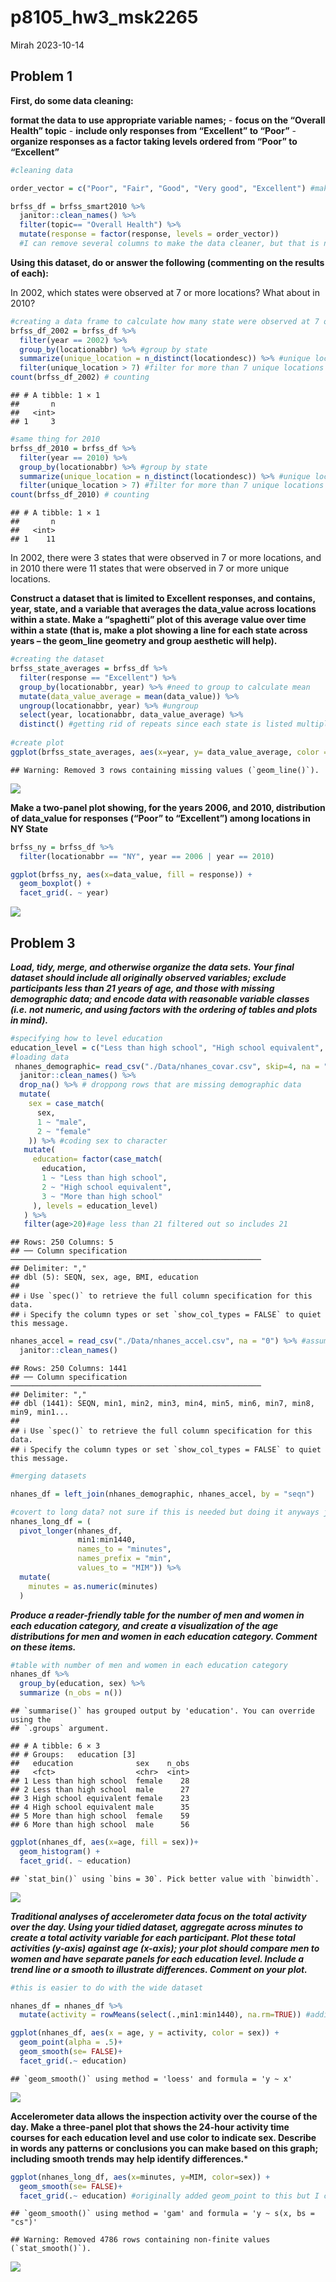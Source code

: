 p8105_hw3_msk2265
================
Mirah
2023-10-14

## Problem 1

**First, do some data cleaning:**

**format the data to use appropriate variable names;** - **focus on the
“Overall Health” topic** - **include only responses from “Excellent” to
“Poor”** - **organize responses as a factor taking levels ordered from
“Poor” to “Excellent”**

``` r
#cleaning data

order_vector = c("Poor", "Fair", "Good", "Very good", "Excellent") #making order for factor variable

brfss_df = brfss_smart2010 %>%
  janitor::clean_names() %>% 
  filter(topic== "Overall Health") %>% 
  mutate(response = factor(response, levels = order_vector))
  #I can remove several columns to make the data cleaner, but that is not in the instructions so I am not sure if I should be doing that
```

**Using this dataset, do or answer the following (commenting on the
results of each):**

In 2002, which states were observed at 7 or more locations? What about
in 2010?

``` r
#creating a data frame to calculate how many state were observed at 7 or more locations
brfss_df_2002 = brfss_df %>% 
  filter(year == 2002) %>% 
  group_by(locationabbr) %>% #group by state
  summarize(unique_location = n_distinct(locationdesc)) %>% #unique locations in the state
  filter(unique_location > 7) #filter for more than 7 unique locations
count(brfss_df_2002) # counting
```

    ## # A tibble: 1 × 1
    ##       n
    ##   <int>
    ## 1     3

``` r
#same thing for 2010
brfss_df_2010 = brfss_df %>% 
  filter(year == 2010) %>% 
  group_by(locationabbr) %>% #group by state
  summarize(unique_location = n_distinct(locationdesc)) %>% #unique locations in the state
  filter(unique_location > 7) #filter for more than 7 unique locations
count(brfss_df_2010) # counting
```

    ## # A tibble: 1 × 1
    ##       n
    ##   <int>
    ## 1    11

In 2002, there were 3 states that were observed in 7 or more locations,
and in 2010 there were 11 states that were observed in 7 or more unique
locations.

**Construct a dataset that is limited to Excellent responses, and
contains, year, state, and a variable that averages the data_value
across locations within a state. Make a “spaghetti” plot of this average
value over time within a state (that is, make a plot showing a line for
each state across years – the geom_line geometry and group aesthetic
will help).**

``` r
#creating the dataset
brfss_state_averages = brfss_df %>% 
  filter(response == "Excellent") %>% 
  group_by(locationabbr, year) %>% #need to group to calculate mean
  mutate(data_value_average = mean(data_value)) %>% 
  ungroup(locationabbr, year) %>% #ungroup
  select(year, locationabbr, data_value_average) %>% 
  distinct() #getting rid of repeats since each state is listed multiple times
  
#create plot
ggplot(brfss_state_averages, aes(x=year, y= data_value_average, color = locationabbr)) + geom_line()
```

    ## Warning: Removed 3 rows containing missing values (`geom_line()`).

![](p8105_hw3_msk2265_files/figure-gfm/unnamed-chunk-3-1.png)<!-- -->

**Make a two-panel plot showing, for the years 2006, and 2010,
distribution of data_value for responses (“Poor” to “Excellent”) among
locations in NY State**

``` r
brfss_ny = brfss_df %>% 
  filter(locationabbr == "NY", year == 2006 | year == 2010)

ggplot(brfss_ny, aes(x=data_value, fill = response)) + 
  geom_boxplot() +
  facet_grid(. ~ year)
```

![](p8105_hw3_msk2265_files/figure-gfm/unnamed-chunk-4-1.png)<!-- -->

## Problem 3

***Load, tidy, merge, and otherwise organize the data sets. Your final
dataset should include all originally observed variables; exclude
participants less than 21 years of age, and those with missing
demographic data; and encode data with reasonable variable classes
(i.e. not numeric, and using factors with the ordering of tables and
plots in mind).***

``` r
#specifying how to level education
education_level = c("Less than high school", "High school equivalent", "More than high school")
#loading data
 nhanes_demographic= read_csv("./Data/nhanes_covar.csv", skip=4, na = "NA" ) %>% 
  janitor::clean_names() %>% 
  drop_na() %>% # droppong rows that are missing demographic data
  mutate(
    sex = case_match(
      sex, 
      1 ~ "male",
      2 ~ "female"
    )) %>% #coding sex to character
   mutate(
     education= factor(case_match(
       education,
       1 ~ "Less than high school",
       2 ~ "High school equivalent",
       3 ~ "More than high school"
     ), levels = education_level)
   ) %>% 
   filter(age>20)#age less than 21 filtered out so includes 21
```

    ## Rows: 250 Columns: 5
    ## ── Column specification ────────────────────────────────────────────────────────
    ## Delimiter: ","
    ## dbl (5): SEQN, sex, age, BMI, education
    ## 
    ## ℹ Use `spec()` to retrieve the full column specification for this data.
    ## ℹ Specify the column types or set `show_col_types = FALSE` to quiet this message.

``` r
nhanes_accel = read_csv("./Data/nhanes_accel.csv", na = "0") %>% #assuming 0 means that no data waas collected at that time point
  janitor::clean_names()
```

    ## Rows: 250 Columns: 1441
    ## ── Column specification ────────────────────────────────────────────────────────
    ## Delimiter: ","
    ## dbl (1441): SEQN, min1, min2, min3, min4, min5, min6, min7, min8, min9, min1...
    ## 
    ## ℹ Use `spec()` to retrieve the full column specification for this data.
    ## ℹ Specify the column types or set `show_col_types = FALSE` to quiet this message.

``` r
#merging datasets

nhanes_df = left_join(nhanes_demographic, nhanes_accel, by = "seqn")
```

``` r
#covert to long data? not sure if this is needed but doing it anyways just in case
nhanes_long_df = (
  pivot_longer(nhanes_df,
               min1:min1440,
               names_to = "minutes",
               names_prefix = "min",
               values_to = "MIM")) %>% 
  mutate(
    minutes = as.numeric(minutes)
  )
```

***Produce a reader-friendly table for the number of men and women in
each education category, and create a visualization of the age
distributions for men and women in each education category. Comment on
these items.***

``` r
#table with number of men and women in each education category
nhanes_df %>% 
  group_by(education, sex) %>% 
  summarize (n_obs = n())
```

    ## `summarise()` has grouped output by 'education'. You can override using the
    ## `.groups` argument.

    ## # A tibble: 6 × 3
    ## # Groups:   education [3]
    ##   education              sex    n_obs
    ##   <fct>                  <chr>  <int>
    ## 1 Less than high school  female    28
    ## 2 Less than high school  male      27
    ## 3 High school equivalent female    23
    ## 4 High school equivalent male      35
    ## 5 More than high school  female    59
    ## 6 More than high school  male      56

``` r
ggplot(nhanes_df, aes(x=age, fill = sex))+
  geom_histogram() +
  facet_grid(. ~ education)
```

    ## `stat_bin()` using `bins = 30`. Pick better value with `binwidth`.

![](p8105_hw3_msk2265_files/figure-gfm/unnamed-chunk-7-1.png)<!-- -->

***Traditional analyses of accelerometer data focus on the total
activity over the day. Using your tidied dataset, aggregate across
minutes to create a total activity variable for each participant. Plot
these total activities (y-axis) against age (x-axis); your plot should
compare men to women and have separate panels for each education level.
Include a trend line or a smooth to illustrate differences. Comment on
your plot.***

``` r
#this is easier to do with the wide dataset

nhanes_df = nhanes_df %>% 
  mutate(activity = rowMeans(select(.,min1:min1440), na.rm=TRUE)) #adding activity row by calculating the average time for each row, ignoring the 0 values that were not collected.

ggplot(nhanes_df, aes(x = age, y = activity, color = sex)) +
  geom_point(alpha = .5)+
  geom_smooth(se= FALSE)+
  facet_grid(.~ education)
```

    ## `geom_smooth()` using method = 'loess' and formula = 'y ~ x'

![](p8105_hw3_msk2265_files/figure-gfm/unnamed-chunk-8-1.png)<!-- -->

**Accelerometer data allows the inspection activity over the course of
the day. Make a three-panel plot that shows the 24-hour activity time
courses for each education level and use color to indicate sex. Describe
in words any patterns or conclusions you can make based on this graph;
including smooth trends may help identify differences.**\*

``` r
ggplot(nhanes_long_df, aes(x=minutes, y=MIM, color=sex)) +
  geom_smooth(se= FALSE)+
  facet_grid(.~ education) #originally added geom_point to this but I could not read the graphs as well and it was harder to see the differences between male and female
```

    ## `geom_smooth()` using method = 'gam' and formula = 'y ~ s(x, bs = "cs")'

    ## Warning: Removed 4786 rows containing non-finite values (`stat_smooth()`).

![](p8105_hw3_msk2265_files/figure-gfm/unnamed-chunk-9-1.png)<!-- -->
